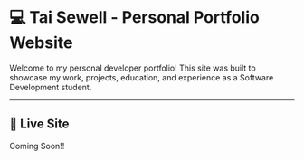 # 💻 Tai Sewell - Personal Portfolio Website
Welcome to my personal developer portfolio! This site was built to showcase my work, projects, education, and experience as a Software Development student.

---

## 🚀 Live Site
Coming Soon!!